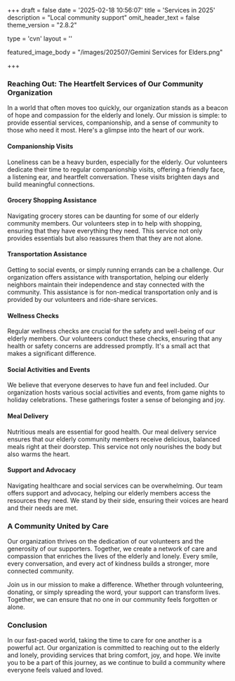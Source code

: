 +++
draft = false
date = '2025-02-18 10:56:07'
title = 'Services in 2025'
description = "Local community support"
omit_header_text = false
theme_version = "2.8.2"

type = 'cvn'
layout = ''

featured_image_body = "/images/202507/Gemini Services for Elders.png"

+++

### Reaching Out: The Heartfelt Services of Our Community Organization 

In a world that often moves too quickly, our organization stands as a beacon of hope and compassion for the elderly and lonely. Our mission is simple: to provide essential services, companionship, and a sense of community to those who need it most. Here's a glimpse into the heart of our work. <!--more-->

#### Companionship Visits
Loneliness can be a heavy burden, especially for the elderly. Our volunteers dedicate their time to regular companionship visits, offering a friendly face, a listening ear, and heartfelt conversation. These visits brighten days and build meaningful connections.

#### Grocery Shopping Assistance
Navigating grocery stores can be daunting for some of our elderly community members. Our volunteers step in to help with shopping, ensuring that they have everything they need. This service not only provides essentials but also reassures them that they are not alone.

#### Transportation Assistance
Getting to social events, or simply running errands can be a challenge. Our organization offers assistance with transportation, helping our elderly neighbors maintain their independence and stay connected with the community. This assistance is for non-medical transportation only and is provided by our volunteers and ride-share services.

#### Wellness Checks
Regular wellness checks are crucial for the safety and well-being of our elderly members. Our volunteers conduct these checks, ensuring that any health or safety concerns are addressed promptly. It's a small act that makes a significant difference.

#### Social Activities and Events
We believe that everyone deserves to have fun and feel included. Our organization hosts various social activities and events, from game nights to holiday celebrations. These gatherings foster a sense of belonging and joy.

#### Meal Delivery
Nutritious meals are essential for good health. Our meal delivery service ensures that our elderly community members receive delicious, balanced meals right at their doorstep. This service not only nourishes the body but also warms the heart.

#### Support and Advocacy
Navigating healthcare and social services can be overwhelming. Our team offers support and advocacy, helping our elderly members access the resources they need. We stand by their side, ensuring their voices are heard and their needs are met.

### A Community United by Care
Our organization thrives on the dedication of our volunteers and the generosity of our supporters. Together, we create a network of care and compassion that enriches the lives of the elderly and lonely. Every smile, every conversation, and every act of kindness builds a stronger, more connected community.

Join us in our mission to make a difference. Whether through volunteering, donating, or simply spreading the word, your support can transform lives. Together, we can ensure that no one in our community feels forgotten or alone.

### Conclusion
In our fast-paced world, taking the time to care for one another is a powerful act. Our organization is committed to reaching out to the elderly and lonely, providing services that bring comfort, joy, and hope. We invite you to be a part of this journey, as we continue to build a community where everyone feels valued and loved.
